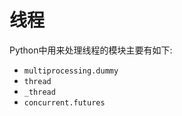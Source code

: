 # 线程

Python中用来处理线程的模块主要有如下:

* `multiprocessing.dummy`
* `thread`
* `_thread`
* `concurrent.futures`

